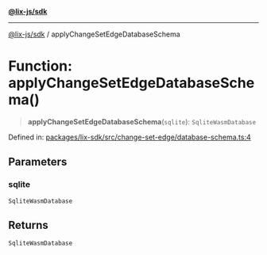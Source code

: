 [**@lix-js/sdk**](../README.md)

***

[@lix-js/sdk](../README.md) / applyChangeSetEdgeDatabaseSchema

# Function: applyChangeSetEdgeDatabaseSchema()

> **applyChangeSetEdgeDatabaseSchema**(`sqlite`): `SqliteWasmDatabase`

Defined in: [packages/lix-sdk/src/change-set-edge/database-schema.ts:4](https://github.com/opral/monorepo/blob/0c842a72d3025295846c020e08a97bf5148757a1/packages/lix-sdk/src/change-set-edge/database-schema.ts#L4)

## Parameters

### sqlite

`SqliteWasmDatabase`

## Returns

`SqliteWasmDatabase`
